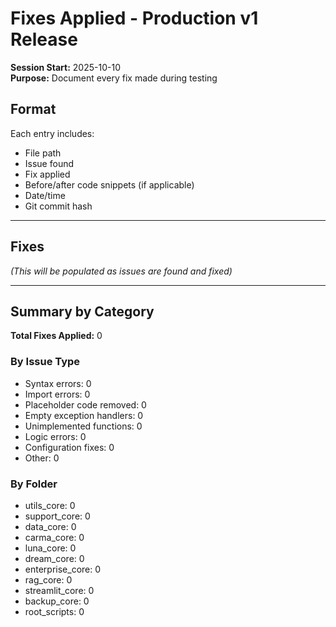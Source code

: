 # Fixes Applied - Production v1 Release

**Session Start:** 2025-10-10  
**Purpose:** Document every fix made during testing

## Format
Each entry includes:
- File path
- Issue found
- Fix applied
- Before/after code snippets (if applicable)
- Date/time
- Git commit hash

---

## Fixes

_(This will be populated as issues are found and fixed)_

---

## Summary by Category

**Total Fixes Applied:** 0

### By Issue Type
- Syntax errors: 0
- Import errors: 0
- Placeholder code removed: 0
- Empty exception handlers: 0
- Unimplemented functions: 0
- Logic errors: 0
- Configuration fixes: 0
- Other: 0

### By Folder
- utils_core: 0
- support_core: 0
- data_core: 0
- carma_core: 0
- luna_core: 0
- dream_core: 0
- enterprise_core: 0
- rag_core: 0
- streamlit_core: 0
- backup_core: 0
- root_scripts: 0

